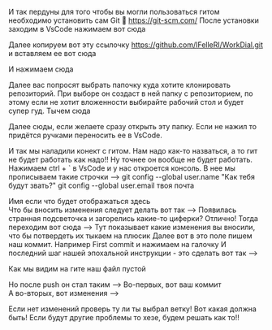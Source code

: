 И так пердуны для того чтобы вы могли пользоваться гитом необходимо установить сам Git  https://git-scm.com/ 
После установки заходим в VsCode нажимаем вот сюда 
 
Далее копируем вот эту ссылочку https://github.com/IFelleRI/WorkDial.git и вставляем ее вот сюда 
 
И нажимаем сюда 
 



Далее вас попросят выбрать папочку куда хотите клонировать репозиторий. При выборе он создаст в ней папку с репозиторием, по этому если не хотит вложенности выбирайте рабочий стол и будет супер гуд. Тычем сюда 
 
Далее сюды, если желаете сразу открыть эту папку. 
Если не нажил то придётся ручками переносить ее в VsCode.
 
И так мы наладили конект с гитом. 
Нам надо как-то назваться, а то гит не будет работать как надо!! Ну точнее он вообще не будет работать.
Нажимаем ctrl + ` в VsCode и у нас откроется консоль. В нее мы прописываем такие строчки -->
git config --global user.name "Как тебя будут звать?"
git config --global user.email твоя почта 

Имя если что будет отображаться здесь  
Что бы вносить изменения следует делать вот так -->
Появилась странная подсветочка и загорелись какие-то циферки? Отлично! 
Тогда переходим вот сюда -->
Тут показывает какие изменения вы вносили, что бы потвердеть их тыкаем на плюсик 
Далее вот в это поле пишем наш коммит. Например First commit и нажимаем на галочку 
И последний шаг нашей эпохальной инструкции - это сделать вот так --> 




Как мы видим на гите наш файл пустой  


Но после push он стал таким -->
Во-первых, вот ваш коммит  
А во-вторых, вот изменения -->
 
Если нет изменений проверь ту ли ты выбрал ветку! Вот какая должна быть! Если будут другие проблемы то хезе, будем решать как то!! 
